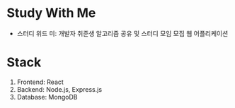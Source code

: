 # Study With Me
- 스터디 위드 미: 개발자 취준생 알고리즘 공유 및 스터디 모임 모집 웹 어플리케이션

# Stack
1. Frontend: React
2. Backend: Node.js, Express.js
3. Database: MongoDB

